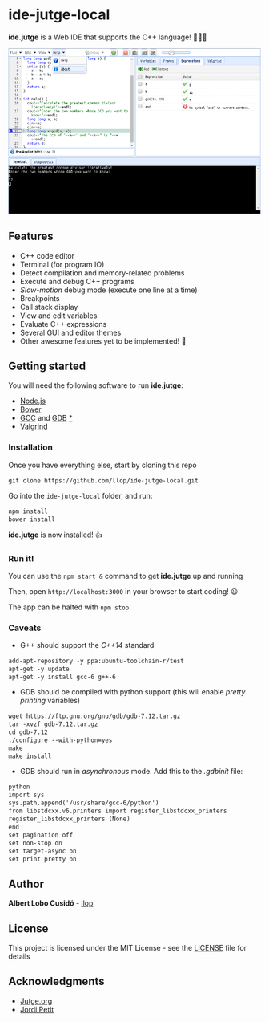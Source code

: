 # ide-jutge-local

**ide.jutge** is a Web IDE that supports the C++ language! :clap::clap::clap:

![alt tag](/readme/ide-img2b.png)

## Features

- C++ code editor
- Terminal (for program IO)
- Detect compilation and memory-related problems
- Execute and debug C++ programs
- *Slow-motion* debug mode (execute one line at a time)
- Breakpoints
- Call stack display
- View and edit variables
- Evaluate C++ expressions
- Several GUI and editor themes
- Other awesome features yet to be implemented! :facepunch:

## Getting started
You will need the following software to run **ide.jutge**:
- [Node.js](https://nodejs.org/)
- [Bower](https://bower.io/)
- [GCC](https://gcc.gnu.org/) and [GDB](https://www.gnu.org/s/gdb/) [*](#caveats)
- [Valgrind](http://valgrind.org/)

### Installation
Once you have everything else, start by cloning this repo
```
git clone https://github.com/llop/ide-jutge-local.git
```
Go into the `ide-jutge-local` folder, and run:
```
npm install
bower install
```
**ide.jutge** is now installed! :+1:

### Run it!
You can use the `npm start &` command to get **ide.jutge** up and running

Then, open `http://localhost:3000` in your browser to start coding! :smiley:
  
The app can be halted with `npm stop`

### Caveats
- G++ should support the *C++14* standard
```
add-apt-repository -y ppa:ubuntu-toolchain-r/test
apt-get -y update
apt-get -y install gcc-6 g++-6
```
- GDB should be compiled with python support (this will enable *pretty printing* variables)
```
wget https://ftp.gnu.org/gnu/gdb/gdb-7.12.tar.gz
tar -xvzf gdb-7.12.tar.gz
cd gdb-7.12
./configure --with-python=yes
make
make install
```
- GDB should run in *asynchronous* mode. Add this to the *.gdbinit* file:
```
python
import sys
sys.path.append('/usr/share/gcc-6/python')
from libstdcxx.v6.printers import register_libstdcxx_printers
register_libstdcxx_printers (None)
end
set pagination off
set non-stop on
set target-async on
set print pretty on
```
## Author

**Albert Lobo Cusidó** - [llop](https://github.com/llop)

## License

This project is licensed under the MIT License - see the [LICENSE](LICENSE) file for details

## Acknowledgments
* [Jutge.org](https://jutge.org/)
* [Jordi Petit](https://github.com/jordi-petit)

